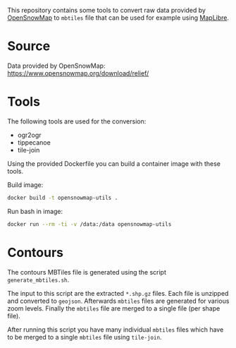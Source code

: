 This repository contains some tools to convert raw data provided by [OpenSnowMap](https://www.opensnowmap.org) to `mbtiles` file that can be used for example using [MapLibre](https://maplibre.org).

# Source

Data provided by OpenSnowMap: https://www.opensnowmap.org/download/relief/

# Tools

The following tools are used for the conversion:

* ogr2ogr
* tippecanoe
* tile-join

Using the provided Dockerfile you can build a container image with these tools.

Build image:
```sh
docker build -t opensnowmap-utils .
```

Run bash in image:
```sh
docker run --rm -ti -v /data:/data opensnowmap-utils
```

# Contours

The contours MBTiles file is generated using the script `generate_mbtiles.sh`.

The input to this script are the extracted `*.shp.gz` files. Each file is unzipped and converted to `geojson`. Afterwards `mbtiles` files are generated for various zoom levels. Finally the `mbtiles` file are merged to a single file (per shape file).

After running this script you have many individual `mbtiles` files which have to be merged to a single `mbtiles` file using `tile-join`.

